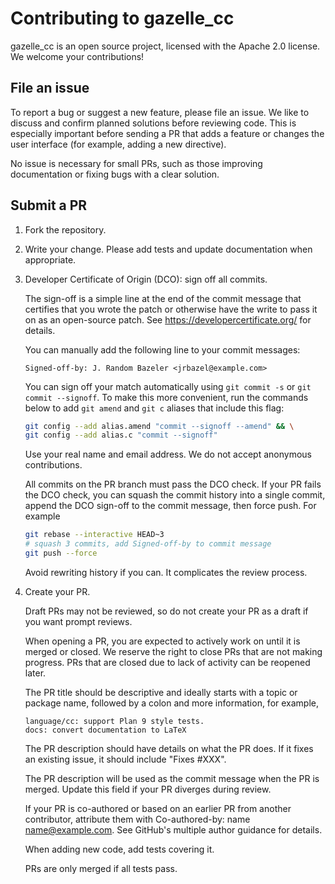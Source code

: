 # Contributing to gazelle_cc

gazelle_cc is an open source project, licensed with the Apache 2.0 license. We welcome your contributions!

## File an issue

To report a bug or suggest a new feature, please file an issue. We like to discuss and confirm planned solutions before reviewing code. This is especially important before sending a PR that adds a feature or changes the user interface (for example, adding a new directive).

No issue is necessary for small PRs, such as those improving documentation or fixing bugs with a clear solution.

## Submit a PR

1. Fork the repository.
1. Write your change. Please add tests and update documentation when appropriate.
1. Developer Certificate of Origin (DCO): sign off all commits.

    The sign-off is a simple line at the end of the commit message that certifies that you wrote the patch or otherwise have the write to pass it on as an open-source patch. See https://developercertificate.org/ for details.

    You can manually add the following line to your commit messages:

    ```
    Signed-off-by: J. Random Bazeler <jrbazel@example.com>
    ```

    You can sign off your match automatically using `git commit -s` or `git commit --signoff`. To make this more convenient, run the commands below to add `git amend` and `git c` aliases that include this flag:

    ```bash
    git config --add alias.amend "commit --signoff --amend" && \
    git config --add alias.c "commit --signoff"
    ```

    Use your real name and email address. We do not accept anonymous contributions.

    All commits on the PR branch must pass the DCO check. If your PR fails the DCO check, you can squash the commit history into a single commit, append the DCO sign-off to the commit message, then force push. For example

    ```bash
    git rebase --interactive HEAD~3
    # squash 3 commits, add Signed-off-by to commit message
    git push --force
    ```

    Avoid rewriting history if you can. It complicates the review process.

1. Create your PR.

    Draft PRs may not be reviewed, so do not create your PR as a draft if you want prompt reviews.

    When opening a PR, you are expected to actively work on until it is merged or closed. We reserve the right to close PRs that are not making progress. PRs that are closed due to lack of activity can be reopened later.

    The PR title should be descriptive and ideally starts with a topic or package name, followed by a colon and more information, for example,

    ```
    language/cc: support Plan 9 style tests.
    docs: convert documentation to LaTeX
    ```

    The PR description should have details on what the PR does. If it fixes an existing issue, it should include "Fixes #XXX".

    The PR description will be used as the commit message when the PR is merged. Update this field if your PR diverges during review.

    If your PR is co-authored or based on an earlier PR from another contributor, attribute them with Co-authored-by: name <name@example.com>. See GitHub's multiple author guidance for details.

    When adding new code, add tests covering it.

    PRs are only merged if all tests pass.
